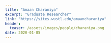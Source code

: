 ```yaml
---
title: "Amaan Charaniya"
excerpt: "Graduate Researcher"
link: "https://sites.wustl.edu/amaancharaniya"
header:
  teaser: /assets/images/people/charaniya.png
date: 2020-01-05
---
```

